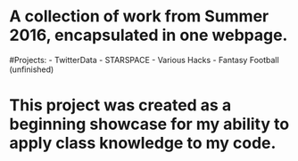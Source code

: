 # A collection of work from Summer 2016, encapsulated in one webpage.
#Projects:
    - TwitterData
    - STARSPACE
    - Various Hacks
    - Fantasy Football (unfinished)

# This project was created as a beginning showcase for my ability to apply class knowledge to my code.
